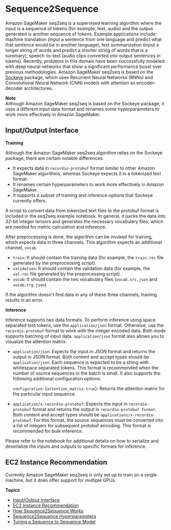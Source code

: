 # Sequence2Sequence<a name="seq-2-seq"></a>

Amazon SageMaker seq2seq is a supervised learning algorithm where the input is a sequence of tokens \(for example, text, audio\) and the output generated is another sequence of tokens\. Example applications include: machine translation \(input a sentence from one language and predict what that sentence would be in another language\), text summarization \(input a longer string of words and predict a shorter string of words that is a summary\), speech\-to\-text \(audio clips converted into output sentences in tokens\)\. Recently, problems in this domain have been successfully modeled with deep neural networks that show a significant performance boost over previous methodologies\. Amazon SageMaker seq2seq is based on the [Sockeye](http://sockeye.readthedocs.io/en/latest/README.html) package, which uses Recurrent Neural Networks \(RNNs\) and Convolutional Neural Network \(CNN\) models with attention as encoder\-decoder architectures\. 

**Note**  
Although Amazon SageMaker seq2seq is based on the Sockeye package, it uses a different input data format and renames some hyperparameters to work more effectively in Amazon SageMaker\.

## Input/Output Interface<a name="s2s-inputoutput"></a>

**Training**

Although the Amazon SageMaker seq2seq algorithm relies on the Sockeye package, there are certain notable differences\.
+ It expects data in `recordio-protobuf` format similar to other Amazon SageMaker algorithms, whereas Sockeye expects it in a tokenized text format\. 
+ It renames certain hyperparameters to work more effectively in Amazon SageMaker\. 
+ It supports a subset of training and inference options that Sockeye currently offers\. 

 A script to convert data from tokenized text files to the protobuf format is included in the seq2seq example notebook\. In general, it packs the data into 32\-bit integer tensors and generates the necessary vocabulary files, which are needed for metric calculation and inference\.

After preprocessing is done, the algorithm can be invoked for training, which expects data in three channels\. This algorithm expects an additional channel, `vocab`\.
+ `train`: It should contain the training data \(for example, the `train.rec` file generated by the preprocessing script\)\.
+ `validation`: It should contain the validation data \(for example, the `val.rec` file generated by the preprocessing script\)\.
+ `vocab`: It should contain the two vocabulary files \(`vocab.src.json` and `vocab.trg.json`\) 

If the algorithm doesn't find data in any of these three channels, training results in an error\.

**Inference**

Inference supports two data formats\. To perform inference using space separated text tokens, use the `application/json` format\. Otherwise, use the `recordio-protobuf` format to work with the integer encoded data\. Both mode supports batching of input data\. `application/json` format also allows you to visualize the attention matrix\.
+ `application/json`: Expects the input in JSON format and returns the output in JSON format\. Both content and accept types should be `application/json`\. Each sequence is expected to be a string with whitespace separated tokens\. This format is recommended when the number of source sequences in the batch is small\. It also supports the following additional configuration options:

  `configuration`: \{`attention_matrix`: `true`\}: Returns the attention matrix for the particular input sequence\.
+ `application/x-recordio-protobuf`: Expects the input in `recordio-protobuf` format and returns the output in `recordio-protobuf format`\. Both content and accept types should be `applications/x-recordio-protobuf`\. For this format, the source sequences must be converted into a list of integers for subsequent protobuf encoding\. This format is recommended for bulk inference\.

Please refer to the notebook for additional details on how to serialize and deserialize the inputs and outputs to specific formats for inference\.

## EC2 Instance Recommendation<a name="s2s-instances"></a>

Currently Amazon SageMaker seq2seq is only set up to train on a single machine, but it does offer support for multiple GPUs\. 

**Topics**
+ [Input/Output Interface](#s2s-inputoutput)
+ [EC2 Instance Recommendation](#s2s-instances)
+ [How Sequence2Sequence Works](seq-2-seq-howitworks.md)
+ [Sequence2Sequence Hyperparameters](seq-2-seq-hyperparameters.md)
+ [Tuning a Sequence to Sequence Model](seq-2-seq-tuning.md)